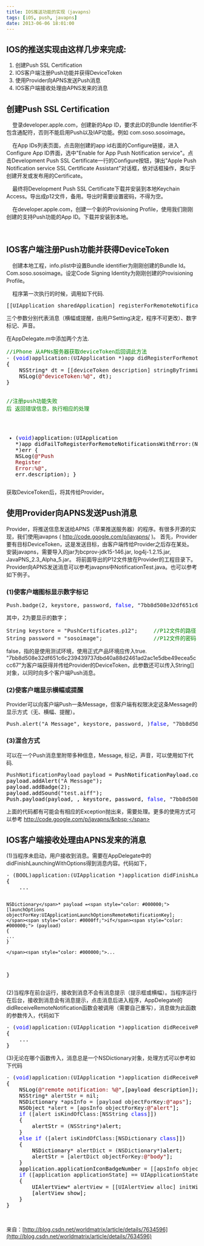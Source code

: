 ```yaml
---
title: IOS推送功能的实现（javapns）
tags: [iOS, push, javapns]
date: 2013-06-06 18:01:00
---
```


## IOS的推送实现由这样几步来完成:

1.  创建Push SSL Certification
2.  IOS客户端注册Push功能并获得DeviceToken
3.  使用Provider向APNS发送Push消息
4.  IOS客户端接收处理由APNS发来的消息

## <a name="t1"></a>创建Push SSL Certification

&nbsp;&nbsp;&nbsp; 登录developer.apple.com，创建新的App ID，要求此ID的Bundle Identifier不包含通配符，否则不能启用Push以及IAP功能。例如 com.soso.sosoimage。

&nbsp;&nbsp;&nbsp; 在App IDs列表页面，点击刚创建的app id右面的Configure链接，进入Configure App ID界面，选中"Enable for App Push Notification service"。点击Development Push SSL Certificate一行的Configure按钮，弹出"Apple Push Notification service SSL Certificate Assistant"对话框，依对话框操作，类似于创建开发或发布用的Certificate。

&nbsp;&nbsp;&nbsp; 最终将Development Push SSL Certificate下载并安装到本地Keychain Access。导出成p12文件，备用。导出时需要设置密码，不得为空。

&nbsp;&nbsp;&nbsp; 在developer.apple.com，创建一个新的Provisioning Profile，使用我们刚刚创建的支持Push功能的App ID。下载并安装到本地。

&nbsp;

## <a name="t2"></a>IOS客户端注册Push功能并获得DeviceToken

<span>&nbsp;&nbsp;&nbsp; 创建本地工程，info.plist中设置Bundle identifier为刚刚创建的Bundle Id。Com.soso.sosoimage。设定Code Signing Identity为刚刚创建的Provisioning Profile。</span>

&nbsp;&nbsp;&nbsp; 程序第一次执行的时候，调用如下代码.

<div class="cnblogs_code">
<pre>[[UIApplication sharedApplication] registerForRemoteNotificationTypes:(UIRemoteNotificationTypeAlert | UIRemoteNotificationTypeBadge | UIRemoteNotificationTypeSound)];</pre>
</div>

三个参数分别代表消息（横幅或提醒，由用户Setting决定，程序不可更改）、数字标记、声音。

<span>在AppDelegate.m中添加两个方法.</span>

<div class="cnblogs_code">
<pre><span style="color: #008000;">//</span><span style="color: #008000;">iPhone 从APNs服务器获取deviceToken后回调此方法</span>
- (<span style="color: #0000ff;">void</span>)application:(UIApplication *)app didRegisterForRemoteNotificationsWithDeviceToken:(NSData *<span style="color: #000000;">)deviceToken
{
    NSString</span>* dt = [[deviceToken description] stringByTrimmingCharactersInSet:[NSCharacterSet characterSetWithCharactersInString:<span style="color: #800000;">@"</span><span style="color: #800000;">&lt;&gt;</span><span style="color: #800000;">"</span><span style="color: #000000;">]];
    NSLog(</span><span style="color: #800000;">@"</span><span style="color: #800000;">deviceToken:%@</span><span style="color: #800000;">"</span><span style="color: #000000;">, dt);
}

</span><span style="color: #008000;">//</span><span style="color: #008000;">注册push功能失败 后 返回错误信息，执行相应的处理</span>
- (<span style="color: #0000ff;">void</span>)application:(UIApplication *)app didFailToRegisterForRemoteNotificationsWithError:(NSError *<span style="color: #000000;">)err
{
    NSLog(</span><span style="color: #800000;">@"</span><span style="color: #800000;">Push Register Error:%@</span><span style="color: #800000;">"</span><span style="color: #000000;">, err.description);
}</span></pre>
</div>

<span>获取DeviceToken后，将其传给Provider。</span>

## <a name="t3"></a>使用Provider向APNS发送Push消息

 <span>Provider，将推送信息发送给APNS（苹果推送服务器）的程序。有很多开源的实现，我们使用javapns ( http://code.google.com/p/javapns/ )。</span>
<span>首先，Provider要有目标DeviceToken，这是发送目标，由客户端传给Provider之后存在某处。</span>
<span>安装javapns，需要导入的jar为bcprov-jdk15-146.jar, log4j-1.2.15.jar, JavaPNS_2.3_Alpha_5.jar。</span>
<span>将前面导出的P12文件放在Provider的工程目录下。</span>
<span>Provider向APNS发送消息可以参考javapns中NotificationTest.java。也可以参考如下例子。</span>

### <a name="t4"></a>(1)使客户端图标显示数字标记

<div class="cnblogs_code">
<pre>Push.badge(2, keystore, password, <span style="color: #0000ff;">false</span>, "7bb8d508e32df651c6c239439737dbd40a88d2461ad2ac1e5dbe49ecea5ccc67");</pre>
</div>

<span>其中，2为要显示的数字；</span>

<div class="cnblogs_code">
<pre>String keystore = "PushCertificates.p12";     <span style="color: #008000;">//</span><span style="color: #008000;">P12文件的路径；</span>
String password = "sosoimage";                <span style="color: #008000;">//</span><span style="color: #008000;">P12文件的密码；</span></pre>
</div>

<span>false，指的是使用测试环境，使用正式产品环境应传入true.</span>
<span>"7bb8d508e32df651c6c239439737dbd40a88d2461ad2ac1e5dbe49ecea5ccc67"为客户端获得并传给Provider的DeviceToken，此参数还可以传入String[]对象，以同时向多个客户端Push消息。</span>

### <a name="t5"></a>(2)使客户端显示横幅或提醒

Provider可以向客户端Push一条Message，但客户端有权限决定这条Message的显示方式（无、横幅、提醒）。

<div class="cnblogs_code">
<pre>Push.alert("A Message", keystore, password, )<span style="color: #0000ff;">false</span>, "7bb8d508e32df651c6c239439737dbd40a88d2461ad2ac1e5dbe49ecea5ccc67");</pre>
</div>

### (3)混合方式

<span>可以在一个Push消息里附带多种信息，Message, 标记，声音，可以使用如下代码.</span>

<div class="cnblogs_code">
<pre>PushNotificationPayload payload =<span style="color: #000000;"> PushNotificationPayload.complex();
payload.addAlert(</span>"A Message"<span style="color: #000000;">);
payload.addBadge(</span>2<span style="color: #000000;">);
payload.addSound(</span>"test.aiff"<span style="color: #000000;">);
Push.payload(payload, , keystore, password, </span><span style="color: #0000ff;">false</span>, "7bb8d508e32df651c6c239439737dbd40a88d2461ad2ac1e5dbe49ecea5ccc67");</pre>
</div>

<span>上面的代码都有可能会有相应的Exception抛出来，需要处理。更多的使用方式可以参考 http://code.google.com/p/javapns/&nbsp;</span>

## <a name="t7"></a>IOS客户端接收处理由APNS发来的消息

<span>(1)当程序未启动，用户接收到消息。需要在AppDelegate中的didFinishLaunchingWithOptions得到消息内容。代码如下，</span>

<div class="cnblogs_code">
<pre>- (BOOL)application:(UIApplication *)application didFinishLaunchingWithOptions:(NSDictionary *<span style="color: #000000;">)launchOptions
{
    ...

    NSDictionary</span>* payload =<span style="color: #000000;"> [launchOptions objectForKey:UIApplicationLaunchOptionsRemoteNotificationKey];
    </span><span style="color: #0000ff;">if</span><span style="color: #000000;"> (payload) 
    {
    ...
    }

    </span><span style="color: #000000;">...
}</span></pre>
</div>

<span>(2)当程序在前台运行，接收到消息不会有消息提示（提示框或横幅）。当程序运行在后台，接收到消息会有消息提示，点击消息后进入程序，AppDelegate的didReceiveRemoteNotification函数会被调用（需要自己重写），消息做为此函数的参数传入，代码如下</span>

<div class="cnblogs_code">
<pre>- (<span style="color: #0000ff;">void</span>)application:(UIApplication *)application didReceiveRemoteNotification:(NSDictionary *<span style="color: #000000;">)payload
{ 
    ...
}</span></pre>
</div>

<span>(3)无论在哪个函数传入，消息总是一个NSDictionary对象，处理方式可以参考如下代码</span>

<div class="cnblogs_code">
<pre>- (<span style="color: #0000ff;">void</span>)application:(UIApplication *)application didReceiveRemoteNotification:(NSDictionary *<span style="color: #000000;">)payload 
{
    NSLog(</span><span style="color: #800000;">@"</span><span style="color: #800000;">remote notification: %@</span><span style="color: #800000;">"</span><span style="color: #000000;">,[payload description]);
    NSString</span>* alertStr =<span style="color: #000000;"> nil;        
    NSDictionary </span>*apsInfo = [payload objectForKey:<span style="color: #800000;">@"</span><span style="color: #800000;">aps</span><span style="color: #800000;">"</span><span style="color: #000000;">];    
    NSObject </span>*alert = [apsInfo objectForKey:<span style="color: #800000;">@"</span><span style="color: #800000;">alert</span><span style="color: #800000;">"</span><span style="color: #000000;">];    
    </span><span style="color: #0000ff;">if</span> ([alert isKindOfClass:[NSString <span style="color: #0000ff;">class</span><span style="color: #000000;">]])    
    {       
        alertStr </span>= (NSString*<span style="color: #000000;">)alert;    
    }    
    </span><span style="color: #0000ff;">else</span> <span style="color: #0000ff;">if</span> ([alert isKindOfClass:[NSDictionary <span style="color: #0000ff;">class</span><span style="color: #000000;">]])    
    {        
        NSDictionary</span>* alertDict = (NSDictionary*<span style="color: #000000;">)alert;        
        alertStr </span>= [alertDict objectForKey:<span style="color: #800000;">@"</span><span style="color: #800000;">body</span><span style="color: #800000;">"</span><span style="color: #000000;">];    
    }        
    application.applicationIconBadgeNumber </span>= [[apsInfo objectForKey:<span style="color: #800000;">@"</span><span style="color: #800000;">badge</span><span style="color: #800000;">"</span><span style="color: #000000;">] integerValue];        
    </span><span style="color: #0000ff;">if</span> ([application applicationState] == UIApplicationStateActive &amp;&amp; alertStr !=<span style="color: #000000;"> nil)    
    {
        UIAlertView</span>* alertView = [[UIAlertView alloc] initWithTitle:<span style="color: #800000;">@"</span><span style="color: #800000;">Pushed Message</span><span style="color: #800000;">"</span> message:alertStr <span style="color: #0000ff;">delegate</span>:nil cancelButtonTitle:<span style="color: #800000;">@"</span><span style="color: #800000;">OK</span><span style="color: #800000;">"</span><span style="color: #000000;"> otherButtonTitles:nil];
        [alertView show];    
    }
}</span></pre>
</div>

&nbsp;

来自：[http://blog.csdn.net/worldmatrix/article/details/7634596](http://blog.csdn.net/worldmatrix/article/details/7634596)

&nbsp;

